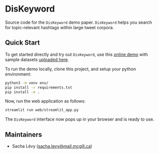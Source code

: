 # DisKeyword

Source code for the `DisKeyword` demo paper. `DisKeyword` helps you search for topic-relevant hashtags within large tweet corpora.

## Quick Start

To get started directly and try out `DisKeyword`, use this [online demo](https://diskeyword.streamlit.app) with sample datasets [uploaded here](https://drive.google.com/drive/folders/10eHg67mk3tKa5OrAS0nBVSVMXq7LhT7t?usp=sharing).

To run the demo locally, clone this project, and setup your python environment:
```bash
python3 -m venv env/
pip install -r requirements.txt
pip install -e .
```

Now, run the web application as follows:
```bash
streamlit run web/streamlit_app.py
```

The `DisKeyword` interface now pops up in your browser and is ready to use.

## Maintainers

- Sacha Lévy (sacha.levy@mail.mcgill.ca)
